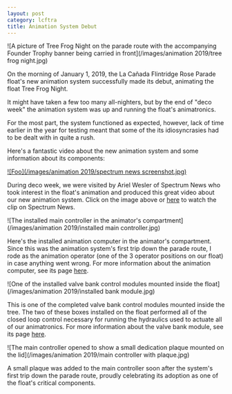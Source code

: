 ```yaml
---
layout: post
category: lcftra
title: Animation System Debut
---
```

![A picture of Tree Frog Night on the parade route with the accompanying Founder Trophy banner being carried in front](/images/animation 2019/tree frog night.jpg)

On the morning of January 1, 2019, the La Cañada Flintridge Rose Parade float's new animation system successfully made its debut, animating the float Tree Frog Night.<!--more-->

It might have taken a few too many all-nighters, but by the end of "deco week" the animation system was up and running the float's animatronics.

For the most part, the system functioned as expected, however, lack of time earlier in the year for testing meant that some of the its idiosyncrasies had to be dealt with in quite a rush.

Here's a fantastic video about the new animation system and some information about its components:

<a href="https://spectrumnews1.com/ca/la-east/news/2018/12/28/rose-parade-float-mixes-natural-materials-with-technology?cid=share_clip" target="_blank">![Foo](/images/animation 2019/spectrum news screenshot.jpg)</a>

During deco week, we were visited by Ariel Wesler of Spectrum News who took interest in the float's animation and produced this great video about our new animation system. Click on the image above or <a href="https://spectrumnews1.com/ca/la-east/news/2018/12/28/rose-parade-float-mixes-natural-materials-with-technology?cid=share_clip" target="_blank">here</a> to watch the clip on Spectrum News.

![The installed main controller in the animator's compartment](/images/animation 2019/installed main controller.jpg)

Here's the installed animation computer in the animator's compartment. Since this was the animation system's first trip down the parade route, I rode as the animation operator (one of the 3 operator positions on our float) in case anything went wrong. For more information about the animation computer, see its page <a href="https://aramder.github.io/animation-computer/" target="_blank">here</a>.

![One of the installed valve bank control modules mounted inside the float](/images/animation 2019/installed bank module.jpg)

This is one of the completed valve bank control modules mounted inside the tree. The two of these boxes installed on the float performed all of the closed loop control necessary for running the hydraulics used to actuate all of our animatronics. For more information about the valve bank module, see its page <a href="https://aramder.github.io/animation-bank-module/" target="_blank">here</a>.

![The main controller opened to show a small dedication plaque mounted on the lid](/images/animation 2019/main controller with plaque.jpg)

A small plaque was added to the main controller soon after the system's first trip down the parade route, proudly celebrating its adoption as one of the float's critical components.
